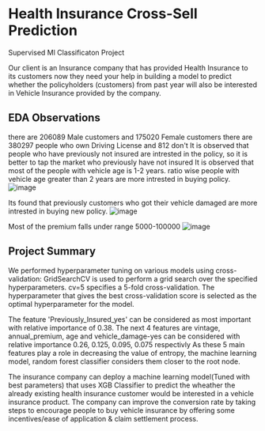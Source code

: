 # Health Insurance Cross-Sell Prediction
Supervised Ml Classificaton Project

Our client is an Insurance company that has provided Health Insurance to its customers now they need your help in building a model to predict whether the policyholders (customers) from past year will also be interested in Vehicle Insurance provided by the company.

## EDA Observations
there are 206089 Male customers and 175020 Female customers
there are 380297 people who own Driving License and 812 don't
It is observed that people who have previously not insured are intrested in the policy, so it is better to tap the market who previously have not insured
It is observed that most of the people with vehicle age is 1-2 years. ratio wise people with vehicle age greater than 2 years are more intrested in buying policy.
![image](https://github.com/GeetanjliRC/HealthInsurance-CrossSellPrediction/assets/91873936/f2cbd256-f83c-4276-a9df-05b641460ad2)

Its found that previously customers who got their vehicle damaged are more intrested in buying new policy.
![image](https://github.com/GeetanjliRC/HealthInsurance-CrossSellPrediction/assets/91873936/48a68b18-dc73-495c-86aa-cc44d3711b75)

Most of the premium falls under range 5000-100000
![image](https://github.com/GeetanjliRC/HealthInsurance-CrossSellPrediction/assets/91873936/85835cf6-9659-4c41-8546-bc5c6a1b8bf1)



## Project Summary

We performed hyperparameter tuning on various models using cross-validation:
GridSearchCV is used to perform a grid search over the specified hyperparameters.
cv=5 specifies a 5-fold cross-validation. The hyperparameter that gives the best cross-validation score is selected as the optimal hyperparameter for the model.

The feature 'Previously_Insured_yes' can be considered as most important with relative importance of 0.38.
The next 4 features are vintage, annual_premium, age and vehicle_damage-yes can be considered with relative importance 0.26, 0.125, 0.095, 0.075 respectivly
As these 5 main features play a role in decreasing the value of entropy, the machine learning model, random forest classifier considers them closer to the root node.

The insurance company can deploy a machine learning model(Tuned with best parameters) that uses XGB Classifier to predict the wheather the already existing health insurance customer would be interested in a vehicle insurance product. The company can improve the conversion rate by taking steps to encourage people to buy vehicle insurance by offering some incentives/ease of application & claim settlement process.
